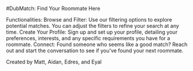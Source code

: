 #DubMatch: Find Your Roommate Here

Functionalities:
Browse and Filter: Use our filtering options to explore potential matches. You can adjust the filters to refine your search at any time.
Create Your Profile: Sign up and set up your profile, detailing your preferences, interests, and any specific requirements you have for a roommate.
Connect: Found someone who seems like a good match? Reach out and start the conversation to see if you've found your next roommate.


Created by Matt, Aidan, Edres, and Eyal
